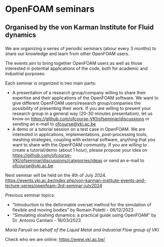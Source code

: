 <h1> OpenFOAM seminars</h1>

###

<h2> Organised by the von Karman Institute for Fluid dynamics</h2>

###

We are organizing a series of periodic seminars (abour every 3 months) to share our knowledge and learn from other OpenFOAM users.

The events aim to bring together OpenFOAM users as well as those interested in potential applications of the code, both for academic and industrial purposes. 

Each seminar is organized in two main parts:
- A presentation of a research group/company willing to share their expertise and their applications of the OpenFOAM software. 
We want to give different OpenFOAM users/research group/companies the possibility of presenting their work.
If you are willing to present your research group in a general way (20-30 minutes presentation), let us know on https://github.com/ofcourse-VKI/ofseminar/discussions or sending an e-mail to ofcourse@vki.ac.be
- A demo or a tutorial session on a test case in OpenFOAM. 
We are interested in applications, implementations, post-processing tools, meshing strategies, coupling with external software, anything that you want to share with the OpenFOAM community. If you are willing to create a tutorial/demo (about 1 hour), please propose your idea on https://github.com/ofcourse-VKI/ofseminar/discussions/categories/ideas or send an e-mail to ofcourse@vki.ac.be

Next seminar will be held on the 4th of July 2024. 
https://events.vki.ac.be/index.php/von-karman-institute-events-and-lecture-series/openfoam-3rd-seminar-july2024

Previous seminar topics:
- "Introduction to the deformable overset method for the simulation of flexible and moving bodies" by Romain Poletti - 06/12/2023
- "Simulating sloshing dynamics: a practical guide using OpenFOAM" by Dr. Antonio Cantiani - 18/03/2023

_Maria Faruoli on behalf of the Liquid Metal and Industrial Flow group of VKI_

Check who we are online: https://www.vki.ac.be/


